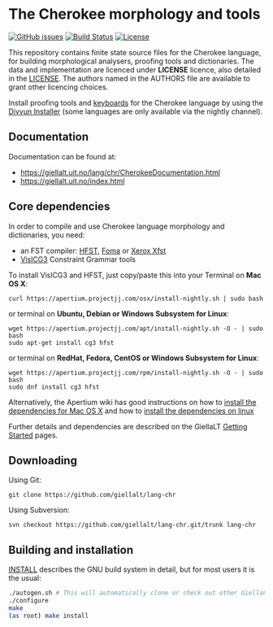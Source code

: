 The Cherokee morphology and tools
==========================================

[![GitHub issues](https://img.shields.io/github/issues-raw/giellalt/lang-chr)](https://github.com/giellalt/lang-chr/issues)
[![Build Status](https://github.com/giellalt/lang-chr/workflows/Speller%20CI+CD/badge.svg)](https://github.com/giellalt/lang-chr/actions)
[![License](https://img.shields.io/github/license/giellalt/lang-chr)](https://raw.githubusercontent.com/giellalt/lang-chr/main/LICENSE)

This repository contains finite state source files for the Cherokee language,
for building morphological analysers, proofing tools
and dictionaries. The data and implementation are licenced under __LICENSE__
licence, also detailed in the
[LICENSE](https://github.com/giellalt/lang-chr/blob/main/LICENSE). The
authors named in the AUTHORS file are available to grant other licencing
choices.

Install proofing tools and [keyboards](https://github.com/giellalt/keyboard-chr)
for the Cherokee language by using the [Divvun Installer](http://divvun.no)
(some languages are only available via the nightly channel).

Documentation
-------------

Documentation can be found at:

-   <https://giellalt.uit.no/lang/chr/CherokeeDocumentation.html>
-   <https://giellalt.uit.no/index.html>

Core dependencies
-----------------

In order to compile and use Cherokee language morphology and
dictionaries, you need:

- an FST compiler: [HFST](https://github.com/hfst/hfst), [Foma](https://github.com/mhulden/foma) or [Xerox Xfst](https://web.stanford.edu/~laurik/fsmbook/home.html)
- [VislCG3](https://visl.sdu.dk/svn/visl/tools/vislcg3/trunk) Constraint Grammar tools

To install VislCG3 and HFST, just copy/paste this into your Terminal on **Mac OS X**:

```
curl https://apertium.projectjj.com/osx/install-nightly.sh | sudo bash
```

or terminal on **Ubuntu, Debian or Windows Subsystem for Linux**:

```
wget https://apertium.projectjj.com/apt/install-nightly.sh -O - | sudo bash
sudo apt-get install cg3 hfst
```

or terminal on **RedHat, Fedora, CentOS or Windows Subsystem for Linux**:

```
wget https://apertium.projectjj.com/rpm/install-nightly.sh -O - | sudo bash
sudo dnf install cg3 hfst
```

Alternatively, the Apertium wiki has good instructions on how to [install the dependencies for Mac
OS X](https://wiki.apertium.org/wiki/Apertium_on_Mac_OS_X) and how to [install
the dependencies on
linux](https://wiki.apertium.org/wiki/Installation_of_grammar_libraries)

Further details and dependencies are described on the GiellaLT [Getting Started](https://giellalt.uit.no/infra/GettingStarted.html) pages.

Downloading
-----------

Using Git:
```
git clone https://github.com/giellalt/lang-chr
```

Using Subversion:
```
svn checkout https://github.com/giellalt/lang-chr.git/trunk lang-chr
```

Building and installation
-------------------------

[INSTALL](https://github.com/giellalt/lang-chr/blob/main/INSTALL)
describes the GNU build system in detail, but for most users it is the usual:

```sh
./autogen.sh # This will automatically clone or check out other GiellaLT dependencies
./configure
make
(as root) make install
```
